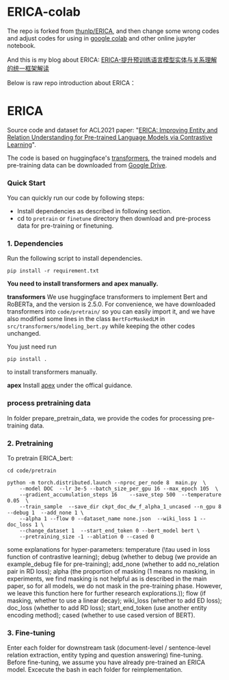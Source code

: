 # ERICA-colab

The repo is forked from [thunlp/ERICA](https://github.com/thunlp/ERICA), and then change some wrong codes and adjust codes for using in [google colab](https://colab.research.google.com/drive/1x0ZQF8KZqSczzLCEt3xXkbpWLWmzOgBW?usp=sharing) and other online jupyter notebook.

And this is my blog about ERICA: [ERICA-提升预训练语言模型实体与关系理解的统一框架解读](https://www.asteriscum.cn/2021/07/17/31/59/)

Below is raw repo introduction about ERICA：

# ERICA

Source code and dataset for ACL2021 paper: "[ERICA: Improving Entity and Relation Understanding for Pre-trained Language Models via Contrastive Learning](https://arxiv.org/abs/2012.15022)".

The code is based on huggingface's [transformers](https://github.com/huggingface/transformers), the trained models and pre-training data can be downloaded from [Google Drive](https://drive.google.com/drive/folders/19SxYoDeKZg4Ho_FIrDYpcifCtpsl5u3K?usp=sharing).

### Quick Start

You can quickly run our code by following steps:

- Install dependencies as described in following section. 
- cd to `pretrain` or `finetune` directory then download and pre-process data for pre-training or finetuning.    

### 1. Dependencies

Run the following script to install dependencies.

```shell
pip install -r requirement.txt
```

**You need to install transformers and apex manually.**

**transformers**
We use huggingface transformers to implement Bert and RoBERTa, and the version is 2.5.0. For convenience, we have downloaded transformers into `code/pretrain/` so you can easily import it, and we have also modified some lines in the class `BertForMaskedLM` in `src/transformers/modeling_bert.py` while keeping the other codes unchanged.

You just need run 
```
pip install .
```
to install transformers manually.

**apex**
Install [apex](https://github.com/NVIDIA/apex) under the offical guidance.

### process pretraining data
In folder prepare_pretrain_data, we provide the codes for processing pre-training data.

### 2. Pretraining

To pretrain ERICA_bert:

```shell
cd code/pretrain

python -m torch.distributed.launch --nproc_per_node 8  main.py  \
    --model DOC  --lr 3e-5 --batch_size_per_gpu 16 --max_epoch 105  \
    --gradient_accumulation_steps 16    --save_step 500  --temperature 0.05  \
    --train_sample  --save_dir ckpt_doc_dw_f_alpha_1_uncased --n_gpu 8  --debug 1  --add_none 1 \
    --alpha 1 --flow 0 --dataset_name none.json  --wiki_loss 1 --doc_loss 1 \
    --change_dataset 1  --start_end_token 0 --bert_model bert \
    --pretraining_size -1 --ablation 0 --cased 0
```

some explanations for hyper-parameters: temperature (\tau used in loss function of contrastive learning); debug (whether to debug (we provide an example_debug file for pre-training); add_none (whether to add no_relation pair in RD loss); alpha (the proportion of masking (1 means no masking, in experiments, we find masking is not helpful as is described in the main paper, so for all models, we do not mask in the pre-training phase. However, we leave this function here for further research explorations.)); flow (if masking, whether to use a linear decay); wiki_loss (whether to add ED loss); doc_loss (whether to add RD loss); start_end_token (use another entity encoding method); cased (whether to use cased version of BERT).

### 3. Fine-tuning

Enter each folder for downstream task (document-level / sentence-level relation extraction, entity typing and question answering) fine-tuning. Before fine-tuning, we assume you have already pre-trained an ERICA model. Excecute the bash in each folder for reimplementation.
